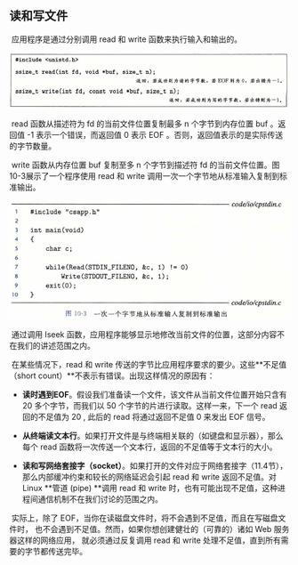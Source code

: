 ## 读和写文件

​		应用程序是通过分别调用 read 和 write 函数来执行输入和输出的。

![04公式1](./markdownimage/04公式1.png)

​		read 函数从描述符为 fd 的当前文件位置复制最多 n 个字节到内存位置 buf 。返回值 -1 表示一个错误，而返回值 0 表示 EOF 。否则，返回值表示的是实际传送的字节数量。

​		write 函数从内存位置 buf 复制至多 n 个字节到描述符 fd 的当前文件位置。图10-3展示了一个程序使用 read 和 write 调用一次一个字节地从标准输入复制到标准输出。

![04一次一个字节地从标准输入复制到标准输出](./markdownimage/04一次一个字节地从标准输入复制到标准输出.png)

​		通过调用 Iseek 函数，应用程序能够显示地修改当前文件的位置，这部分内容不在我们的讲述范围之内。

​		在某些情况下，read 和 write 传送的字节比应用程序要求的要少。这些**不足值（short count）**不表示有错误。出现这样情况的原因有：

* **读时遇到EOF**。假设我们准备读一个文件，该文件从当前文件位置开始只含有 20 多个字节，而我们以 50 个字节的片进行读取。这样一来，下一个 read 返回的不足值为 20 , 此后的 read 将通过返回不足值 0 来发出 EOF 信号。

* **从终端读文本行**。如果打开文件是与终端相关联的（如键盘和显示器），那么每个 read 函数将一次传送一个文本行，返回的不足值等于文本行的大小。

* **读和写网络套接字（socket）**。如果打开的文件对应于网络套接字（11.4节），那么内部缓冲约束和较长的网络延迟会引起 read 和 write 返回不足值。对 Linux **管道 (pipe) **调用 read 和 write 时，也有可能出现不足值，这种进程间通信机制不在我们讨论的范围之内。

​        实际上，除了 EOF，当你在读磁盘文件时，将不会遇到不足值，而且在写磁盘文件时， 也不会遇到不足值。然而，如果你想创建健壮的（可靠的）诸如 Web 服务器这样的网络应用， 就必须通过反复调用 read 和 write 处理不足值，直到所有需要的字节都传送完毕。